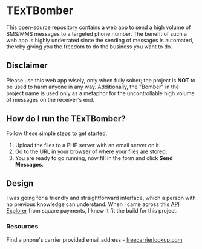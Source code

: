 # TExTBomber

This open-source repository contains a web app to send a high volume of SMS/MMS messages to a targeted phone number. The benefit of such a web app is highly underrated since the sending of messages is automated, thereby giving you the freedom to do the business you want to do.

## Disclaimer

Please use this web app wisely, only when fully sober; the project is __NOT__ to be used to harm anyone in any way. Additionally, the "Bomber" in the project name is used only as a metaphor for the uncontrollable high volume of messages on the receiver's end.

## How do I run the TExTBomber?

Follow these simple steps to get started,
1. Upload the files to a PHP server with an email server on it.
2. Go to the URL in your browser of where your files are stored.
3. You are ready to go running, now fill in the form and click __Send Messages__.

## Design

I was going for a friendly and straightforward interface, which a person with no previous knowledge can understand. When I came across this [API Explorer](https://github.com/nmfrankel/TExTBomber/blob/main/developer.squareup.com.jpeg?raw=true) from square payments, I knew it fit the build for this project.

### Resources

Find a phone's carrier provided email address - [freecarrierlookup.com](https://freecarrierlookup.com/)
